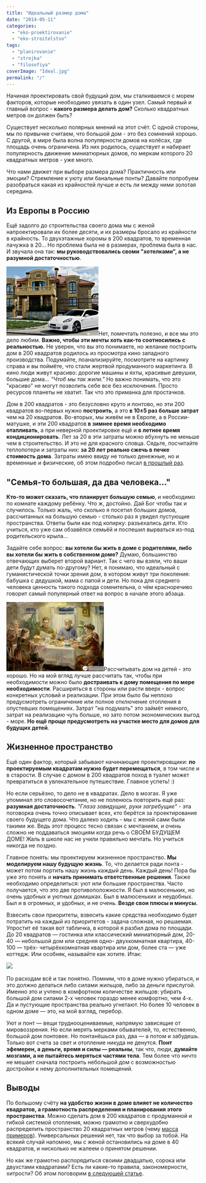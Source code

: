 ```yaml
---
title: "Идеальный размер дома"
date: "2014-05-11"
categories: 
  - "eko-proektirovanie"
  - "eko-stroitelstvo"
tags: 
  - "planirovanie"
  - "strojka"
  - "filosofiya"
coverImage: "Ideal.jpg"
permalink: "/"
---
```


Начиная проектировать свой будущий дом, мы сталкиваемся с морем факторов, которые необходимо увязать в один узел. Самый первый и главный вопрос - **какого размера делать дом?** Сколько квадратных метров он должен быть?

Существует несколько полярных мнений на этот счёт. С одной стороны, мы по привычке считаем, что большой дом - это без сомнений хорошо. С другой, в мире была волна популярности домов на колёсах, где площадь очень ограничена. Из них родилось, существует и набирает популярность движение миниатюрных домов, по меркам которого 20 квадратных метров - уже много.

Что нами движет при выборе размера дома? Практичность или эмоции? Стремление к уюту или банальные понты? Давайте попробуем разобраться какая из крайностей лучше и есть ли между ними золотая середина.

## Из Европы в Россию

Ещё задолго до строительства своего дома мы с женой напроектировали их более десяти, и их размеры бросало из крайности в крайность. То двухэтажные хоромы в 200 квадратов, то временная лачужка в 20... Но проблема была не в размерах, проблема была в нас. И звучала она так: **мы руководствовались своми "хотелками", а не разумной достаточностью**.

[![Зомбирующая картинка](images/Porsche-Car-White-Beautiful-House-1200x1600-240x180.jpg)](http://svobodaiznutri.ru/wp-content/uploads/Porsche-Car-White-Beautiful-House-1200x1600.jpg)Нет, помечтать полезно, и все мы это дело любим. **Важно, чтобы эти мечты хоть как-то соотносились с реальностью.** Не уверен, что вы это понимаете, но желание построить дом в 200 квадратов родилось из просмотра кино западного производства. Подумайте, поанализируйте, посмотрите на картинку справа и вы поймёте, что стали жертвой продуманного маркетинга. В кино люди живут красиво: дорогие машины и яхты, красивые девушки, большие дома... _"Чтоб мы так жили."_ Но важно понимать, что это "красиво" не могут позволить себе все без исключения. Просто ресурсов планеты не хватит. Так что это приманка для простачков.

Дом в 200 квадратов - это безусловно круто и понтово, но эти 200 квадратов во-первых нужно **построить**, а это **в 10±5 раз больше затрат** чем на 20 квадратов. Во-вторых, мы живём не в Европе, а в России-матушке, и эти 200 квадратов **в зимнее время необходимо отапливать**, а при неверной проектировке ещё и **в летнее время кондиционировать**. Лет за 20 в эти затраты можно вбухнуть не меньше чем в строительство. И это не для красного словца. Сядьте, посчитайте теплопотери и затраты них: **за 20 лет реально сжечь в печке стоимость дома**. Затраты имею ввиду не только денежные, но и временные и физические, об этом подробно писал [в прошлый раз](http://svobodaiznutri.ru/postroit-sebe-dom-mif-ili-realnost/ "Построить себе дом: миф или реальность").

## "Семья-то большая, да два человека..."

**Кто-то может сказать, что планирует большую семью**, и необходимо по комнате каждому ребёнку. Что ж, достойно. Дай Бог чтобы так и случилось. Только жаль, что сколько я посетил больших домов, рассчитанных на большую семью - столько раз я увидел пустующие пространства. Ответы были как под копирку: разъехались дети. Кто учиться, кто уже сам обзавёлся семьёй и поспешил вырваться из-под родительского крыла...

Задайте себе вопрос: **вы хотели бы жить в доме с родителями, либо вы хотели бы жить в собственном доме?** Думаю, большинство отвечающих выберет второй вариант. Так с чего вы взяли, что ваши дети будут думать по-другому? Нет, я понимаю, что идеальный с гуманистической точки зрения дом, в котором живут три поколения: бабушка с дедушкой, мама с папой и дети. Но пока для среднего человека ценность такого подхода сомнительна, о чём красноречиво говорит самый популярный ответ на вопрос в начале этого абзаца.

[![Семья — величайшая ценность. Жаль, нынешнее поколение это слабо осознаёт...](images/ideal-semya-254x180.jpg)](http://svobodaiznutri.ru/wp-content/uploads/ideal-semya.jpg)Рассчитывать дом на детей - это хорошо. Но на мой вгляд лучше рассчитать так, чтобы при необходимости можно было **достраивать к дому помещения по мере необходимости**. Расширяться в стороны или расти вверх - вопрос конкретных условий и реализации. При этом было бы неплохо предусмотреть ограничение или полное отключение отопления в опустевших помещениях. Затрат "на подумать" это займёт немного, затрат на реализацию чуть больше, но зато потом экономических выгод - море. **Но ещё проще предусмотреть на участке место для домов для будущих детей**.

## **Жизненное пространство**

Ещё один фактор, который забывают начинающие проектировщики: **по проектируемым квадратам нужно будет перемещаться**, в том числе и в старости. В случае с домом в 200 квадратов поход в туалет может превратиться в увлекательное путешествие. Главное успеть! :)

Но если серьёзно, то дело не в квадратах. Дело в мозгах. Я уже упоминал это словосочетание, но не поленюсь повторить ещё раз: **разумная достаточность**. _"Глаза завидущие, руки загребущие"_ - эта поговорка очень точно описывает всех, кто берётся за проектирование своего будущего дома. Что далеко ходить - мы с женой сами были такими же. Ведь этот процесс тесно связан с мечтанием, и очень сложно не поддаваться эмоциям когда речь о СВОЁМ БУДУЩЕМ ДОМЕ! Жаль в школе нас не учили правильно мечтать. Но учиться никогда не поздно.

Главное понять: мы проектируем жизненное пространство. **Мы моделируем нашу будущую жизнь**. То, что делается ради понта - может потом портить нашу жизнь каждый день. Каждый день! Пора бы уже это понять и **начать принимать ответственные решения**. Также необходимо определиться: уют или большие пространства. Часто получается, что это две противоположности. Я был в малюсеньких, но очень удобных и уютных домишках. Был в малюсеньких и неудобных. Был и в огромных, и удобных, и не очень. **Везде свои плюсы и минусы.**

Взвесить свои приоритеты, взвесить какие средства необходимо будет потратить на каждый из приоритетов - задача сложная, но решаемая. Упростит её такая вот табличка, в которой я разбил дома по площади. До 20 квадратов — гостинка или классический миниатюрный дом, 20-40 — небольшой дом или средняя одно- двухкомнатная квартира, 40-100 — трёх- четырёхкомнатная квартира или дом, более ста — уже коттедж. Или особняк, называйте как хотите. Итак:

![](images/Таблица-идеальный-размер-copy.jpg)

По расходам всё и так понятно. Помним, что в доме нужно убираться, и это должно делаться либо силами жильцов, либо за деньги прислугой. Именно это и учтено в комфортном количестве жильцов: убирать большой дом силами 2-х человек гораздо менее комфортно, чем 4-х. Да и пустующие пространства реально угнетают. Но более 10 человек в одном доме — это, на мой взгляд, перебор.

Уют и понт — вещи труднооцениваемые, напрямую зависящие от мировоззрения. Но если мерять мерками обывателей, то, естественно, большой дом понтовее. Но понтанёшься раз, два — а потом и забудешь. Только вот счета за свет и отопление никуда не денутся. **Понт эфемерен, а деньги, время и силы — реальны**, так что, люди, **думайте мозгами, а не пытайтесь меряться частями тела**. Тем более что ничто не мешает сначала построить небольшой дом с возможностью достройки к нему дополнительных помещений.

## Выводы

По большому счёту **на удобство жизни в доме влияет не количество квадратов, а грамотность распределения и планирования этого пространства**. Можно сделать дом в 200 квадратов с продуманной и гибкой системой отопления, можно грамотно и сверхудобно распределить пространство 20 квадратных метров (чему [масса примеров](http://www.youtube.com/results?search_query=tiny+house)). Универсальных решений нет, так что выбор за тобой. На всякий случай напомню, мы с женой остановились на доме в 40 квадратов, и нисколько не жалеем о принятом решении.

Но как же грамотно распорядиться своими двадцатью, сорока или двухстами квадратами? Есть ли какие-то правила, закономерности, хитрости? Об этом поговорим [в следующей статье](http://svobodaiznutri.ru/bolshie-melochi-planirovanya-doma-1/ "Большие мелочи планирования дома. Часть 1").
